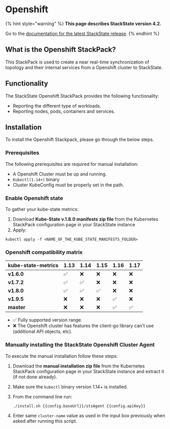 # Openshift

{% hint style="warning" %}
**This page describes StackState version 4.2.**

Go to the [documentation for the latest StackState release](https://docs.stackstate.com/).
{% endhint %}

## What is the Openshift StackPack?

This StackPack is used to create a near real-time synchronization of topology and their internal services from a Openshift cluster to StackState.

## Functionality

The StackState Openshift StackPack provides the following functionality:

* Reporting the different type of workloads.
* Reporting nodes, pods, containers and services.

## Installation

To install the Openshift Stackpack, please go through the below steps.

### Prerequisites

The following prerequisites are required for manual installation:

* A Openshift Cluster must be up and running.
* `Kubectl(1.14+)` binary
* Cluster KubeConfig must be properly set in the path.

### Enable Openshift state

To gather your kube-state metrics:

1. Download **Kube-State v.1.8.0 manifests zip file** from the Kubernetes StackPack configuration page in your StackState instance
2. Apply:

```text
kubectl apply -f <NAME_OF_THE_KUBE_STATE_MANIFESTS_FOLDER>
```

### Openshift compatibility matrix

| kube-state-metrics | **1.13** | **1.14** | **1.15** | **1.16** | **1.17** |
| :--- | :--- | :--- | :--- | :--- | :--- |
| **v1.6.0** | ✅ | ❌ | ❌ | ❌ | ❌ |
| **v1.7.2** | ✅ | ✅ | ❌ | ❌ | ❌ |
| **v1.8.0** | ✅ | ✅ | ✅ | ❌ | ❌ |
| **v1.9.5** | ❌ | ❌ | ❌ | ✅ | ❌ |
| **master** | ❌ | ❌ | ❌ | ✅ | ✅ |

* ✅ Fully supported version range.
* ❌ The Openshift cluster has features the client-go library can't use \(additional API objects, etc\).

### Manually installing the StackState Openshift Cluster Agent

To execute the manual installation follow these steps:

1. Download the **manual installation zip file** from the Kubernetes StackPack configuration page in your StackState instance and extract it \(if not done already\).
2. Make sure the `kubectl` binary version 1.14+ is installed.
3. From the command line run:

   ```text
   ./install.sh {{config.baseUrl}}/stsAgent {{config.apiKey}}
   ```

4. Enter same `cluster-name` value as used in the input box previously when asked after running this script.

